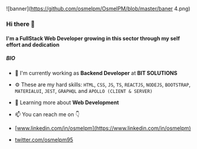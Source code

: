 ![banner](https://github.com/osmelpm/OsmelPM/blob/master/baner 4.png)

### Hi there 👋

#### I'm a FullStack Web Developer growing in this sector through my self effort and dedication

##### BIO

- 🏢 I'm currently working as **Backend Developer** at **BIT SOLUTIONS**
- ⚙️ These are my hard skills: `HTML`, `CSS`, `JS`, `TS`, `REACTJS`, `NODEJS`, `BOOTSTRAP`, `MATERIALUI`, `JEST`, `GRAPHQL` and `APOLLO (CLIENT & SERVER)`
- 🌱 Learning more about **Web Development**

- 📫 You can reach me on 👇
- [www.linkedin.com/in/osmelpm](https://www.linkedin.com/in/osmelpm)
- [twitter.com/osmelpm95](https://twitter.com/osmelpm95) 
